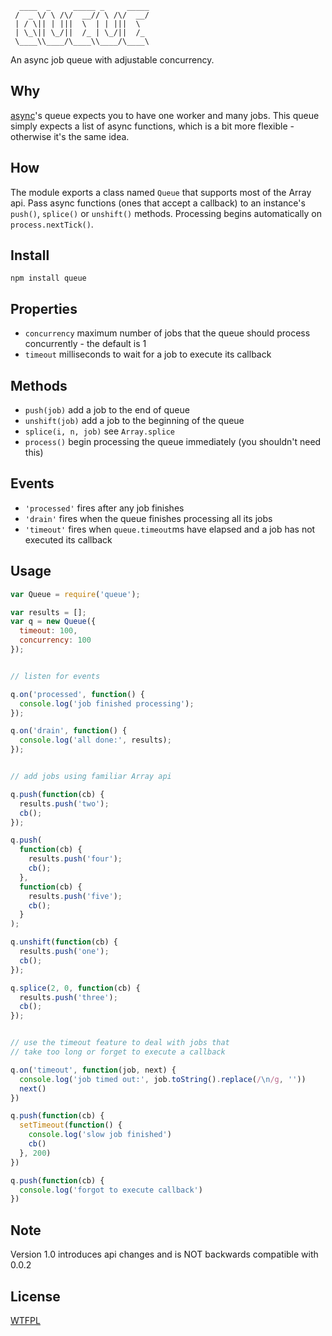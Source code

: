 ```
  ____  _     _____ _     _____
 /  _ \/ \ /\/  __// \ /\/  __/
 | / \|| | |||  \  | | |||  \  
 | \_\|| \_/||  /_ | \_/||  /_ 
 \____\\____/\____\\____/\____\

```
An async job queue with adjustable concurrency.

## Why
[async](https://github.com/caolan/async#queue)'s queue expects you to have one worker and many jobs. This queue simply expects a list of async functions, which is a bit more flexible - otherwise it's the same idea.

## How
The module exports a class named `Queue` that supports most of the Array api. Pass async functions (ones that accept a callback) to an instance's `push()`, `splice()` or `unshift()` methods. Processing begins automatically on `process.nextTick()`.

## Install
`npm install queue`

## Properties
* `concurrency` maximum number of jobs that the queue should process concurrently - the default is 1  
* `timeout` milliseconds to wait for a job to execute its callback  

## Methods
* `push(job)` add a job to the end of queue  
* `unshift(job)` add a job to the beginning of the queue  
* `splice(i, n, job)` see `Array.splice`  
* `process()` begin processing the queue immediately (you shouldn't need this)  

## Events
* `'processed'` fires after any job finishes  
* `'drain'` fires when the queue finishes processing all its jobs  
* `'timeout'` fires when `queue.timeout`ms have elapsed and a job has not executed its callback  

## Usage
```javascript
var Queue = require('queue');

var results = [];
var q = new Queue({
  timeout: 100,
  concurrency: 100
});


// listen for events

q.on('processed', function() {
  console.log('job finished processing');
});

q.on('drain', function() {
  console.log('all done:', results);
});


// add jobs using familiar Array api

q.push(function(cb) {
  results.push('two');
  cb();
});

q.push(
  function(cb) {
    results.push('four');
    cb();
  },
  function(cb) {
    results.push('five');
    cb();
  }
);

q.unshift(function(cb) {
  results.push('one');
  cb();
});

q.splice(2, 0, function(cb) {
  results.push('three');
  cb();
});


// use the timeout feature to deal with jobs that 
// take too long or forget to execute a callback

q.on('timeout', function(job, next) {
  console.log('job timed out:', job.toString().replace(/\n/g, ''))
  next()
})

q.push(function(cb) {
  setTimeout(function() {
    console.log('slow job finished')
    cb()
  }, 200)
})

q.push(function(cb) {
  console.log('forgot to execute callback')
})
```

## Note
Version 1.0 introduces api changes and is NOT backwards compatible with 0.0.2

## License
[WTFPL](http://www.wtfpl.net/txt/copying/)
